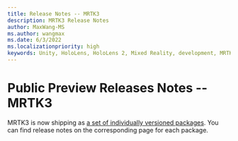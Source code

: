 ```yaml
---
title: Release Notes -- MRTK3
description: MRTK3 Release Notes
author: MaxWang-MS
ms.author: wangmax
ms.date: 6/3/2022
ms.localizationpriority: high
keywords: Unity, HoloLens, HoloLens 2, Mixed Reality, development, MRTK3, release notes
---
```


# Public Preview Releases Notes -- MRTK3

MRTK3 is now shipping as [a set of individually versioned packages](index.md#versioning). You can find release notes on the corresponding page for each package.
